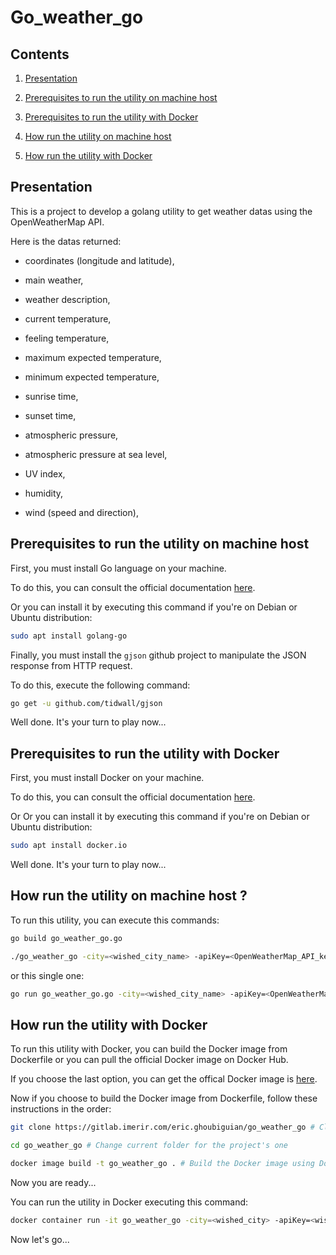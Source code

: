 # Go_weather_go

## Contents

1. [Presentation](#presentation)

2. [Prerequisites to run the utility on machine host](#prerequisites_to_run_the_utility_on_machine_host)

3. [Prerequisites to run the utility with Docker](#prerequisites_to_run_the_utility_with_docker)

4. [How run the utility on machine host](#how_run_the_utility_on_machine_host)

5. [How run the utility with Docker](#how_run_the_utility_with_docker)

<a name="presentation"></a>
## Presentation

This is a project to develop a golang utility to get weather datas using the OpenWeatherMap API.

Here is the datas returned:

* coordinates (longitude and latitude),

* main weather,

* weather description,

* current temperature,

* feeling temperature,

* maximum expected temperature,

* minimum expected temperature,

* sunrise time,

* sunset time,

* atmospheric pressure,

* atmospheric pressure at sea level,

* UV index,

* humidity,

* wind (speed and direction),

<a name="prerequisites_to_run_the_utility_on_machine_host"></a>
## Prerequisites to run the utility on machine host

First, you must install Go language on your machine.

To do this, you can consult the official documentation [here](https://golang.org/doc/install).

Or you can install it by executing this command if you're on Debian or Ubuntu distribution:

```bash
sudo apt install golang-go
```
Finally, you must install the `gjson` github project to manipulate the JSON response from HTTP request.

To do this, execute the following command:

```bash
go get -u github.com/tidwall/gjson
```
Well done. It's your turn to play now...

<a name="prerequisites_to_run_the_utility_with_docker"></a>
## Prerequisites to run the utility with Docker

First, you must install Docker on your machine.

To do this, you can consult the official documentation [here](https://docs.docker.com/get-docker/).

Or Or you can install it by executing this command if you're on Debian or Ubuntu distribution:

```bash
sudo apt install docker.io
```
Well done. It's your turn to play now...

<a name="how_run_the_utility_on_machine_host"></a>
## How run the utility on machine host ?

To run this utility, you can execute this commands:

```bash
go build go_weather_go.go

./go_weather_go -city=<wished_city_name> -apiKey=<OpenWeatherMap_API_key>
```
or this single one:

```bash
go run go_weather_go.go -city=<wished_city_name> -apiKey=<OpenWeatherMap_API_key>
```
<a name="how_run_the_utility_with_docker"></a>
## How run the utility with Docker

To run this utility with Docker, you can build the Docker image from Dockerfile or you can pull the official Docker image on Docker Hub.

If you choose the last option, you can get the offical Docker image is [here](https://hub.docker.com/r/wicken/go_weather_go).

Now if you choose to build the Docker image from Dockerfile, follow these instructions in the order:

```bash
git clone https://gitlab.imerir.com/eric.ghoubiguian/go_weather_go # Clone the project from gitlab

cd go_weather_go # Change current folder for the project's one

docker image build -t go_weather_go . # Build the Docker image using Dockerfile
```
Now you are ready...

You can run the utility in Docker executing this command:

```bash
docker container run -it go_weather_go -city=<wished_city> -apiKey=<wished_api_key> -tempScale=<wished_temperature_scale>
```
Now let's go...
